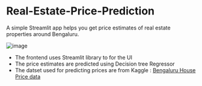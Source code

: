 # Real-Estate-Price-Prediction
A simple Streamlit app helps you get price estimates of real estate properties around Bengaluru.

![image](https://user-images.githubusercontent.com/111147252/185047070-2561a359-41a3-46a6-ab30-5136df8733e1.png)

 - The frontend uses Streamlit library to for the UI
 - The price estimates are predicted using Decision tree Regressor
 - The datset used for predicting prices are from Kaggle : [Bengaluru House Price data](https://www.kaggle.com/datasets/amitabhajoy/bengaluru-house-price-data)
